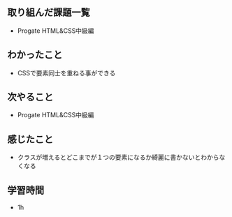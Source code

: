 ## 取り組んだ課題一覧
- Progate HTML&CSS中級編

## わかったこと
- CSSで要素同士を重ねる事ができる

## 次やること
- Progate HTML&CSS中級編

## 感じたこと
- クラスが増えるとどこまでが１つの要素になるか綺麗に書かないとわからなくなる

## 学習時間
- 1h
